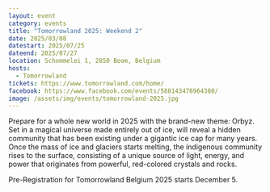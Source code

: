 ```yaml
---
layout: event
category: events
title: "Tomorrowland 2025: Weekend 2"
date: 2025/03/08
datestart: 2025/07/25
dateend: 2025/07/27
location: Schommelei 1, 2850 Boom, Belgium
hosts:
  - Tomorrowland
tickets: https://www.tomorrowland.com/home/
facebook: https://www.facebook.com/events/588143476964380/
image: /assets/img/events/tomorrowland-2025.jpg
---
```


Prepare for a whole new world in 2025 with the brand-new theme: Orbyz. Set in a magical universe made entirely out of ice, will reveal a hidden community that has been existing under a gigantic ice cap for many years. Once the mass of ice and glaciers starts melting, the indigenous community rises to the surface, consisting of a unique source of light, energy, and power that originates from powerful, red-colored crystals and rocks.

Pre-Registration for Tomorrowland Belgium 2025 starts December 5.
